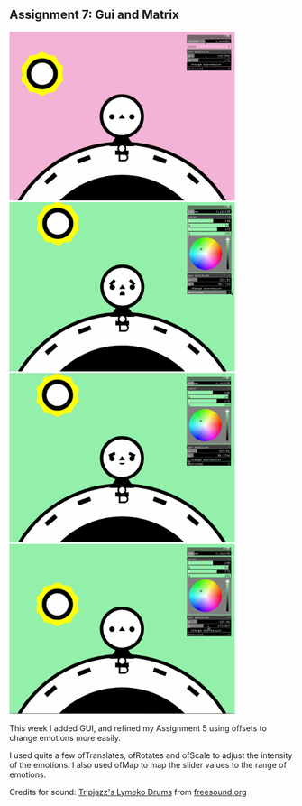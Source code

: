 ## Assignment 7: Gui and Matrix ##

<img src="https://github.com/sycrus/openframeworks/blob/master/Assignment_7/img/1.png?raw=true" width=400>  <img src="https://github.com/sycrus/openframeworks/blob/master/Assignment_7/img/2.png?raw=true" width=400> <br>
<img src="https://github.com/sycrus/openframeworks/blob/master/Assignment_7/img/3.png?raw=true" width=400>   <a href="https://vimeo.com/396858004">
  <img src="https://github.com/sycrus/openframeworks/blob/master/Assignment_7/img/4.png?raw=true" alt="derp" width=400>
</a>


This week I added GUI, and refined my Assignment 5 using offsets to change emotions more easily. 

I used quite a few ofTranslates, ofRotates and  ofScale to adjust the intensity of the emotions. I also used ofMap to map the slider values to the range of emotions.

Credits for sound: [Tripjazz's Lymeko Drums](https://freesound.org/people/tripjazz/sounds/507970/) from [freesound.org](freesound.org)

